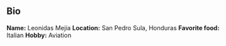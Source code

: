 ## Bio ##
**Name:** Leonidas Mejia
**Location:** San Pedro Sula, Honduras
**Favorite food:** Italian
**Hobby:** Aviation
